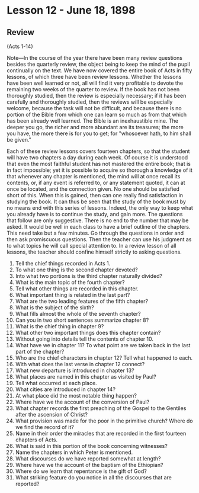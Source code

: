 # Lesson 12 - June 18, 1898

## Review
(Acts 1-14)

Note—In the course of the year there have been many review questions besides the quarterly review, the object being to keep the mind of the pupil continually on the text. We have now covered the entire book of Acts in fifty lessons, of which three have been review lessons. Whether the lessons have been well learned or not, all will find it very profitable to devote the remaining two weeks of the quarter to review. If the book has not been thoroughly studied, then the review is especially necessary; if it has been carefully and thoroughly studied, then the reviews will be especially welcome, because the task will not be difficult, and because there is no portion of the Bible from which one can learn so much as from that which has been already well learned. The Bible is an inexhaustible mine. The deeper you go, the richer and more abundant are its treasures; the more you have, the more there is for you to get; for "whosoever hath, to him shall be given."

Each of these review lessons covers fourteen chapters, so that the student will have two chapters a day during each week. Of course it is understood that even the most faithful student has not mastered the entire book; that is in fact impossible; yet it is possible to acquire so thorough a knowledge of it that whenever any chapter is mentioned, the mind will at once recall its contents, or, if any event is referred to, or any statement quoted, it can at once be located, and the connection given. No one should be satisfied short of this. When this is gained, then can one really find satisfaction in studying the book. It can thus be seen that the study of the book must by no means end with this series of lessons. Indeed, the only way to keep what you already have is to continue the study, and gain more. The questions that follow are only suggestive. There is no end to the number that may be asked. It would be well in each class to have a brief outline of the chapters. This need take but a few minutes. Go through the questions in order and then ask promiscuous questions. Then the teacher can use his judgment as to what topics he will call special attention to. In a review lesson of all lessons, the teacher should confine himself strictly to asking questions.

1. Tell the chief things recorded in Acts 1.
2. To what one thing is the second chapter devoted?
3. Into what two portions is the third chapter naturally divided?
4. What is the main topic of the fourth chapter?
5. Tell what other things are recorded in this chapter.
6. What important thing is related in the last part?
7. What are the two leading features of the fifth chapter?
8. What is the subject of the sixth?
9. What fills almost the whole of the seventh chapter?
10. Can you in two short sentences summarize chapter 8?
11. What is the chief thing in chapter 9?
12. What other two important things does this chapter contain?
13. Without going into details tell the contents of chapter 10.
14. What have we in chapter 11? To what point are we taken back in the last part of the chapter?
15. Who are the chief characters in chapter 12? Tell what happened to each.
16. With what does the last verse in chapter 12 connect?
17. What new departure is introduced in chapter 13?
18. What places are named in this chapter as visited by Paul?
19. Tell what occurred at each place.
20. What cities are introduced in chapter 14?
21. At what place did the most notable thing happen?
22. Where have we the account of the conversion of Paul?
23. What chapter records the first preaching of the Gospel to the Gentiles after the ascension of Christ?
24. What provision was made for the poor in the primitive church? Where do we find the record of it?
25. Name in their order the miracles that are recorded in the first fourteen chapters of Acts.
26. What is said in this portion of the book concerning witnesses?
27. Name the chapters in which Peter is mentioned.
28. What discourses do we have reported somewhat at length?
29. Where have we the account of the baptism of the Ethiopian?
30. Where do we learn that repentance is the gift of God?
31. What striking feature do you notice in all the discourses that are reported?